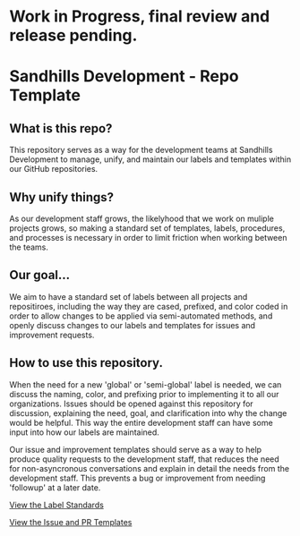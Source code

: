# Work in Progress, final review and release pending.

# Sandhills Development - Repo Template
## What is this repo?
This repository serves as a way for the development teams at Sandhills Development to manage, unify, and maintain our labels and templates within our GitHub repositories.

## Why unify things?
As our development staff grows, the likelyhood that we work on muliple projects grows, so making a standard set of templates, labels, procedures, and processes is necessary in order to limit friction when working between the teams.

## Our goal...
We aim to have a standard set of labels between all projects and repositiroes, including the way they are cased, prefixed, and color coded in order to allow changes to be applied via semi-automated methods, and openly discuss changes to our labels and templates for issues and improvement requests.

## How to use this repository.
When the need for a new 'global' or 'semi-global' label is needed, we can discuss the naming, color, and prefixing prior to implementing it to all our organizations. Issues should be opened against this repository for discussion, explaining the need, goal, and clarification into why the change would be helpful. This way the entire development staff can have some input into how our labels are maintained.

Our issue and improvement templates should serve as a way to help produce quality requests to the development staff, that reduces the need for non-asyncronous conversations and explain in detail the needs from the development staff. This prevents a bug or improvement from needing 'followup' at a later date.

[View the Label Standards](https://github.com/sandhillsdevelopment/repo-template/blob/master/labels.md)

[View the Issue and PR Templates](https://github.com/sandhillsdevelopment/repo-template/tree/master/templates/.github)